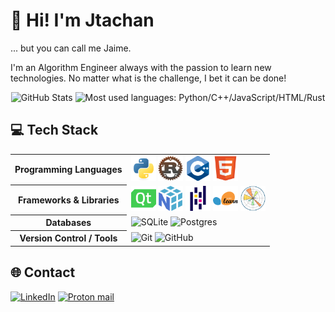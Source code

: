 # 💫 Hi! I'm Jtachan

... but you can call me Jaime.

I'm an Algorithm Engineer always with the passion to learn new technologies.
No matter what is the challenge, I bet it can be done!

<div align="center">
    <img src="https://github-readme-stats.vercel.app/api?username=Jtachan&rank_icon=percentile&theme=gruvbox&show_icons=true&theme=transparent" alt="GitHub Stats" />
    <img src="https://github-readme-stats.vercel.app/api/top-langs/?username=Jtachan&theme=gruvbox&hide_border=false&include_all_commits=true&count_private=true&layout=compact" alt="Most used languages: Python/C++/JavaScript/HTML/Rust" height="200">
</div>

## 💻 Tech Stack

<table>
    <tr>
        <th>Programming Languages</th>
        <td><div>
            <img src="https://raw.githubusercontent.com/devicons/devicon/refs/heads/master/icons/python/python-original.svg" alt="Python" width=40>
            <img src="./icons/rust.png" alt="Rust" width=40>
            <img src="https://raw.githubusercontent.com/devicons/devicon/refs/heads/master/icons/cplusplus/cplusplus-original.svg" alt="C++" width=40>
            <img src="https://raw.githubusercontent.com/devicons/devicon/refs/heads/master/icons/html5/html5-original.svg" alt="HTML5" width=40>
        </div></td>
    </tr>
    <tr>
        <th>Frameworks & Libraries</th>
        <td><div>
            <img src="https://raw.githubusercontent.com/devicons/devicon/refs/heads/master/icons/qt/qt-original.svg" alt="Qt" width=40>
            <img src="https://raw.githubusercontent.com/devicons/devicon/refs/heads/master/icons/numpy/numpy-original.svg" alt="NumPy" width=40>
            <img src="https://raw.githubusercontent.com/devicons/devicon/refs/heads/master/icons/pandas/pandas-original.svg" alt="Pandas" width=40>
            <img src="https://raw.githubusercontent.com/devicons/devicon/refs/heads/master/icons/scikitlearn/scikitlearn-original.svg" alt="Scikit-Learn" width=40>
            <img src="https://raw.githubusercontent.com/devicons/devicon/refs/heads/master/icons/matplotlib/matplotlib-original.svg" alt="matplotlib" width=40>
        </div></td>
    </tr>
    <tr>
        <th>Databases</th>
        <td><div>
            <img src="https://img.shields.io/badge/sqlite-%2307405e.svg?style=for-the-badge&logo=sqlite&logoColor=white" alt="SQLite">
            <img src="https://img.shields.io/badge/postgres-%23316192.svg?style=for-the-badge&logo=postgresql&logoColor=white" alt="Postgres">
        </div></td>
    </tr>
    <tr>
        <th>Version Control / Tools</th>
        <td><div>
            <img src="https://img.shields.io/badge/git-%23F05033.svg?style=for-the-badge&logo=git&logoColor=white" alt="Git">
            <img src="https://img.shields.io/badge/github-%23121011.svg?style=for-the-badge&logo=github&logoColor=white" alt="GitHub">
        </div></td>
    </tr>
</table>

## 🌐 Contact
[![LinkedIn](https://img.shields.io/badge/LinkedIn-%230077B5.svg?logo=linkedin&logoColor=white)](https://linkedin.com/in/jaime-gonzalezg) 
[![Proton mail](https://img.shields.io/badge/Proton%20Mail-6D4AAA.svg?logo=protonmail)](mailto:jgonzg@proton.me)
